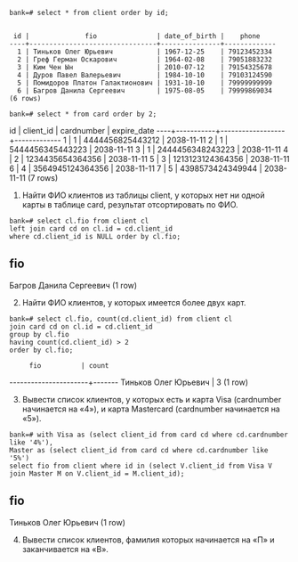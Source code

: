 ```
bank=# select * from client order by id;


 id |              fio               | date_of_birth |    phone    
----+--------------------------------+---------------+-------------
  1 | Тиньков Олег Юрьевич           | 1967-12-25    | 79123452334
  2 | Греф Герман Оскарович          | 1964-02-08    | 79051883232
  3 | Ким Чен Ын                     | 2010-07-12    | 79154325678
  4 | Дуров Павел Валерьевич         | 1984-10-10    | 79103124590
  5 | Помидоров Платон Галактионович | 1931-10-10    | 79999999999
  6 | Багров Данила Сергеевич        | 1975-08-05    | 79999869034
(6 rows)
```

```
bank=# select * from card order by 2;
```

 id | client_id |    cardnumber    | expire_date 
----+-----------+------------------+-------------
  1 |         1 | 4444456825443212 | 2038-11-11
  2 |         1 | 5444456345443223 | 2038-11-11
  3 |         1 | 2444456348243223 | 2038-11-11
  4 |         2 | 1234435654364356 | 2038-11-11
  5 |         3 | 1213123124364356 | 2038-11-11
  6 |         4 | 3564945124364356 | 2038-11-11
  7 |         5 | 4398573424349944 | 2038-11-11
(7 rows)




1. Найти ФИО клиентов из таблицы client, у которых нет ни одной карты в таблице card, результат отсортировать по ФИО.

```
bank=# select cl.fio from client cl 
left join card cd on cl.id = cd.client_id 
where cd.client_id is NULL order by cl.fio;
```

fio           
-------------------------
 Багров Данила Сергеевич
(1 row)


2. Найти ФИО клиентов, у которых имеется более двух карт.

```
bank=# select cl.fio, count(cd.client_id) from client cl 
join card cd on cl.id = cd.client_id 
group by cl.fio 
having count(cd.client_id) > 2 
order by cl.fio;
```

         fio          | count 
----------------------+-------
 Тиньков Олег Юрьевич |     3
(1 row)

3. Вывести список клиентов, у которых есть и карта Visa (cardnumber начинается на «4»), и карта Mastercard (cardnumber начинается на «5»).

```
bank=# with Visa as (select client_id from card cd where cd.cardnumber like '4%'), 
Master as (select client_id from card cd where cd.cardnumber like '5%') 
select fio from client where id in (select V.client_id from Visa V join Master M on V.client_id = M.client_id);
```

 fio          
----------------------
 Тиньков Олег Юрьевич
(1 row)

4. Вывести список клиентов, фамилия которых начинается на «П» и заканчивается на «В».


  
  
  
